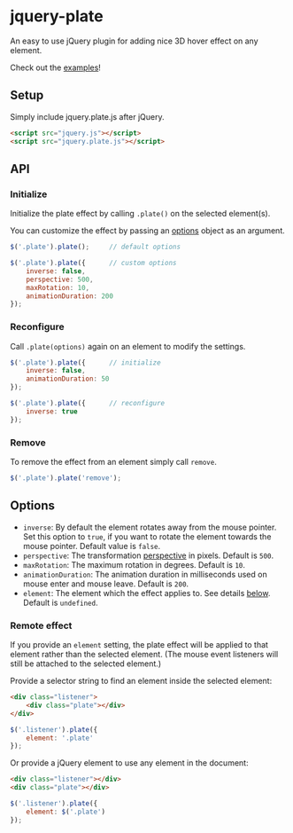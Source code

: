 # jquery-plate #

An easy to use jQuery plugin for adding nice 3D hover effect on any element.

Check out the [examples](https://krebszattila.github.io/jquery-plate/)!

## Setup ##

Simply include jquery.plate.js after jQuery.

```html
<script src="jquery.js"></script>
<script src="jquery.plate.js"></script>
```

## API ##

### Initialize ###

Initialize the plate effect by calling `.plate()` on the selected element(s).

You can customize the effect by passing an [options](#options) object as an argument.

```javascript
$('.plate').plate();     // default options

$('.plate').plate({      // custom options
    inverse: false,
    perspective: 500,
    maxRotation: 10,
    animationDuration: 200
});
```

### Reconfigure ###

Call `.plate(options)` again on an element to modify the settings.

```javascript
$('.plate').plate({      // initialize
    inverse: false,
    animationDuration: 50
});

$('.plate').plate({      // reconfigure
    inverse: true
});
```

### Remove ###

To remove the effect from an element simply call `remove`.

```javascript
$('.plate').plate('remove');
```

## Options ##

* `inverse`: By default the element rotates away from the mouse pointer. Set this option to `true`, if you want to rotate the element towards the mouse pointer. Default value is `false`.
* `perspective`: The transformation [perspective](https://developer.mozilla.org/en-US/docs/Web/CSS/transform-function/perspective) in pixels. Default is `500`.
* `maxRotation`: The maximum rotation in degrees. Default is `10`.
* `animationDuration`: The animation duration in milliseconds used on mouse enter and mouse leave. Default is `200`.
* `element`: The element which the effect applies to. See details [below](#remote-effect). Default is `undefined`.

### Remote effect ###

If you provide an `element` setting, the plate effect will be applied to that element rather than the selected element. (The mouse event listeners will still be attached to the selected element.)

Provide a selector string to find an element inside the selected element:

```html
<div class="listener">
    <div class="plate"></div>
</div>
```

```javascript
$('.listener').plate({
    element: '.plate'
});
```

Or provide a jQuery element to use any element in the document:

```html
<div class="listener"></div>
<div class="plate"></div>
```

```javascript
$('.listener').plate({
    element: $('.plate')
});
```
